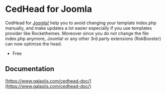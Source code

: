 # CedHead for Joomla

CedHead for [Joomla!](https://www.joomla.org) help you to avoid changing your template index.php manually, and make updates a lot easier especially if you use templates provider like Rockethemes. Moreover since you do not change the file index.php anymore, Joomla! or any other 3rd party extensions (RokBooster) can now optimize the head.

* Free

## Documentation
[https://www.galaxiis.com/cedhead-doc/](https://www.galaxiis.com/cedhead-doc/)